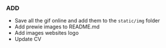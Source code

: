 ### ADD

- Save all the gif online and add them to the `static/img` folder
- Add prewie images to README.md
- Add images websites logo
- Update CV

